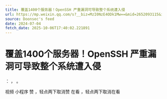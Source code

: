 ```yaml
---
title: 覆盖1400个服务器！OpenSSH 严重漏洞可导致整个系统遭入侵
url: https://mp.weixin.qq.com/s?__biz=MzI0NzE4ODk1Mw==&mid=2652093115&idx=1&sn=5c2bde3a46d4e73ab91391ed1b17ad5e
source: Doonsec's feed
date: 2024-07-04
fetch_date: 2025-10-06T17:40:02.221891
---
```


# 覆盖1400个服务器！OpenSSH 严重漏洞可导致整个系统遭入侵

：
，
。

视频
小程序
赞
，轻点两下取消赞
在看
，轻点两下取消在看